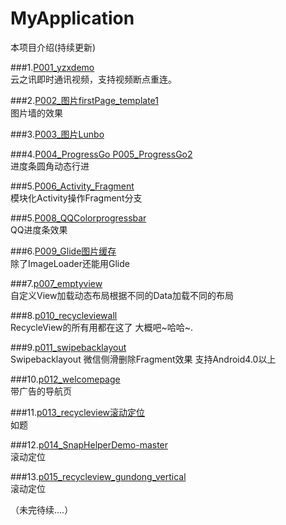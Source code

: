 # MyApplication
本项目介绍(持续更新)

###1.[P001_yzxdemo](http://liangxiao.blog.51cto.com/ "悬停显示")  
云之讯即时通讯视频，支持视频断点重连。

###2.[P002_图片firstPage_template1](http://liangxiao.blog.51cto.com/ "悬停显示")  
图片墙的效果

###3.[P003_图片Lunbo](http://liangxiao.blog.51cto.com/ "悬停显示")  

###4.[P004_ProgressGo P005_ProgressGo2](http://blog.csdn.net/lv_fq/article/details/51762209 "悬停显示")  
进度条圆角动态行进

###5.[P006_Activity_Fragment](http://liangxiao.blog.51cto.com/3626612/1854964 "悬停显示")  
模块化Activity操作Fragment分支

###5.[P008_QQColorprogressbar](http://liangxiao.blog.51cto.com/3626612/1851154 "悬停显示")  
QQ进度条效果

###6.[P009_Glide图片缓存](http://liangxiao.blog.51cto.com/3626612/1852346 "悬停显示")  
除了ImageLoader还能用Glide

###7.[p007_emptyview](http://liangxiao.blog.51cto.com/3626612/1851105 "悬停显示")  
自定义View加载动态布局根据不同的Data加载不同的布局

###8.[p010_recycleviewall](http://liangxiao.blog.51cto.com/3626612/1855928 "悬停显示")  
RecycleView的所有用都在这了 大概吧~哈哈~.

###9.[p011_swipebacklayout](http://liangxiao.blog.51cto.com/3626612/1856646 "悬停显示")  
Swipebacklayout 微信侧滑删除Fragment效果 支持Android4.0以上

###10.[p012_welcomepage](http://liangxiao.blog.51cto.com/3626612/1868627 "悬停显示")  
带广告的导航页

###11.[p013_recycleview滚动定位](http://liangxiao.blog.51cto.com/ "悬停显示")  
如题

###12.[p014_SnapHelperDemo-master](http://liangxiao.blog.51cto.com/ "悬停显示")  
滚动定位

###13.[p015_recycleview_gundong_vertical](http://liangxiao.blog.51cto.com/ "悬停显示")  
滚动定位


（未完待续....）



